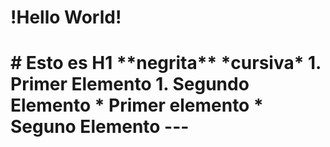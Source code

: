 <h1>!Hello World!<h1>
# Esto es H1
**negrita**
*cursiva*
1. Primer Elemento
1. Segundo Elemento
* Primer elemento
* Seguno Elemento
---
